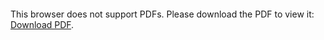 <object data="christ-in-song/CIS1908pdfs/420.pdf" type="application/pdf" width="100%" height="1024px">
    <embed src="christ-in-song/CIS1908pdfs/420.pdf">
        <p>This browser does not support PDFs. Please download the PDF to view it: <a href="christ-in-song/CIS1908pdfs/420.pdf">Download PDF</a>.</p>
    </embed>
</object>
